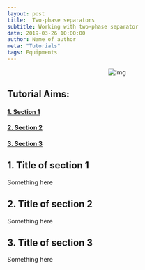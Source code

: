 ```yaml
---
layout: post
title:  Two-phase separators
subtitle: Working with two-phase separator
date: 2019-03-26 10:00:00
author: Name of author
meta: "Tutorials"
tags: Equipments
---
```


<div class="block">
	<center>
		<img src="{{ site.baseurl }}/img/tutheader_spatial.png" alt="Img">
	</center>
</div>

## Tutorial Aims:

#### <a href="#section1"> 1. Section 1</a>

#### <a href="#section2"> 2. Section 2</a>

#### <a href="#section3"> 3. Section 3</a>


<a name="section1"></a>

## 1. Title of section 1

Something here

<a name="section2"></a>

## 2. Title of section 2

Something here

<a name="section3"></a>

## 3. Title of section 3

Something here

